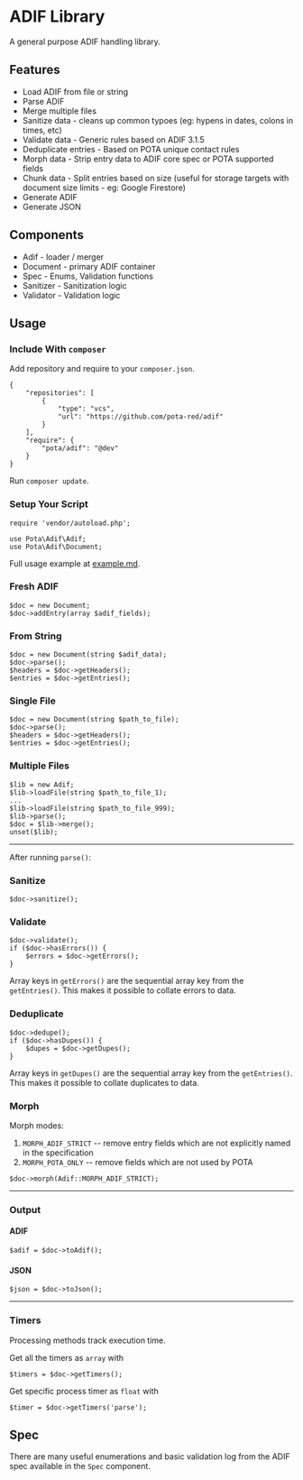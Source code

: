 # ADIF Library

A general purpose ADIF handling library.

## Features

* Load ADIF from file or string
* Parse ADIF
* Merge multiple files
* Sanitize data - cleans up common typoes (eg: hypens in dates, colons in times, etc)
* Validate data - Generic rules based on ADIF 3.1.5
* Deduplicate entries - Based on POTA unique contact rules
* Morph data - Strip entry data to ADIF core spec or POTA supported fields
* Chunk data - Split entries based on size (useful for storage targets with document size limits - eg: Google Firestore)
* Generate ADIF
* Generate JSON

## Components

* Adif - loader / merger
* Document - primary ADIF container
* Spec - Enums, Validation functions
* Sanitizer - Sanitization logic
* Validator - Validation logic

## Usage

### Include With `composer`

Add repository and require to your `composer.json`.
```
{
    "repositories": [
        {
            "type": "vcs",
            "url": "https://github.com/pota-red/adif"
        }
    ],
    "require": {
        "pota/adif": "@dev"
    }
}
```
Run `composer update`.


### Setup Your Script

```
require 'vendor/autoload.php';

use Pota\Adif\Adif;
use Pota\Adif\Document;
```

Full usage example at [example.md](example.md).

### Fresh ADIF
```
$doc = new Document;
$doc->addEntry(array $adif_fields);
```
### From String
```
$doc = new Document(string $adif_data);
$doc->parse();
$headers = $doc->getHeaders();
$entries = $doc->getEntries();
```

### Single File
```
$doc = new Document(string $path_to_file);
$doc->parse();
$headers = $doc->getHeaders();
$entries = $doc->getEntries();
```

### Multiple Files
```
$lib = new Adif;
$lib->loadFile(string $path_to_file_1);
...
$lib->loadFile(string $path_to_file_999);
$lib->parse();
$doc = $lib->merge();
unset($lib);
```

---

After running `parse()`:

### Sanitize

```$doc->sanitize();```

### Validate
```
$doc->validate();
if ($doc->hasErrors()) {
    $errors = $doc->getErrors();
}
```
Array keys in `getErrors()` are the sequential array key from the `getEntries()`. This makes it possible to collate errors to data.


### Deduplicate
```
$doc->dedupe();
if ($doc->hasDupes()) {
    $dupes = $doc->getDupes();
}
```
Array keys in `getDupes()` are the sequential array key from the `getEntries()`. This makes it possible to collate duplicates to data.

### Morph

Morph modes:
1. `MORPH_ADIF_STRICT` -- remove entry fields which are not explicitly named in the specification
2. `MORPH_POTA_ONLY` -- remove fields which are not used by POTA

```
$doc->morph(Adif::MORPH_ADIF_STRICT);
``` 

--- 

### Output

#### ADIF
`$adif = $doc->toAdif();`

#### JSON
`$json = $doc->toJson();`

---

### Timers

Processing methods track execution time.

Get all the timers as `array` with

`$timers = $doc->getTimers();`

Get specific process timer as `float` with

`$timer = $doc->getTimers('parse');`

## Spec

There are many useful enumerations and basic validation log from the ADIF spec available in the `Spec` component.

